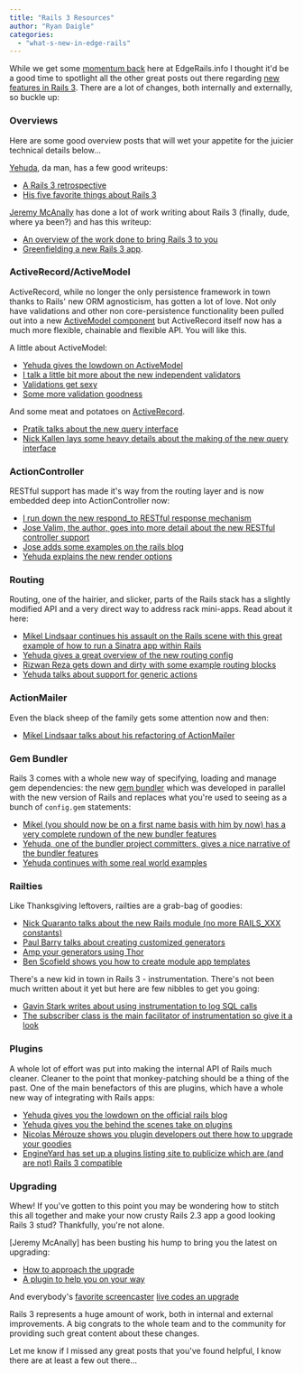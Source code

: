 ```yaml
---
title: "Rails 3 Resources"
author: "Ryan Daigle"
categories:
  - "what-s-new-in-edge-rails"
---
```


While we get some [momentum back](/articles/what-s-new-in-edge-rails/2010/02/05/edgerails.info-is-live/) here at EdgeRails.info I thought it'd be a good time to spotlight all the other great posts out there regarding [new features in Rails 3](http://weblog.rubyonrails.org/2010/2/5/rails-3-0-beta-release).  There are a lot of changes, both internally and externally, so buckle up:

### Overviews

Here are some good overview posts that will wet your appetite for the juicier technical details below...

[Yehuda](http://yehudakatz.com/), da man, has a few good writeups:

* [A Rails 3 retrospective](http://www.engineyard.com/blog/2010/rails-3-beta-is-out-a-retrospective/)
* [His five favorite things about Rails 3](http://www.engineyard.com/blog/2009/my-five-favorite-things-about-rails-3/)

[Jeremy McAnally](http://omgbloglol.com) has done a lot of work writing about Rails 3 (finally, dude, where ya been?) and has this writeup:

* [An overview of the work done to bring Rails 3 to you](http://omgbloglol.com/post/344792822/the-path-to-rails-3-introduction)
* [Greenfielding a new Rails 3 app](http://omgbloglol.com/post/371893012/the-path-to-rails-3-greenfielding-new-apps-with-the).

### ActiveRecord/ActiveModel

ActiveRecord, while no longer the only persistence framework in town thanks to Rails' new ORM agnosticism, has gotten a lot of love.  Not only have validations and other non core-persistence functionality been pulled out into a new [ActiveModel component](http://github.com/rails/rails/tree/master/activemodel) but ActiveRecord itself now has a much more flexible, chainable and flexible API.  You will like this.

A little about ActiveModel:

* [Yehuda gives the lowdown on ActiveModel](http://yehudakatz.com/2010/01/10/activemodel-make-any-ruby-object-feel-like-activerecord/)
* [I talk a little bit more about the new independent validators](http://edgerails.info/articles/what-s-new-in-edge-rails/2009/08/11/what-s-new-in-edge-rails-independent-model-validators/)
* [Validations get sexy](http://thelucid.com/2010/01/08/sexy-validation-in-edge-rails-rails-3/)
* [Some more validation goodness](http://lindsaar.net/2010/1/31/validates_rails_3_awesome_is_true)

And some meat and potatoes on [ActiveRecord](http://github.com/rails/rails/tree/master/activerecord/).

* [Pratik talks about the new query interface](http://m.onkey.org/2010/1/22/active-record-query-interface)
* [Nick Kallen lays some heavy details about the making of the new query interface](http://magicscalingsprinkles.wordpress.com/2010/01/28/why-i-wrote-arel/)

### ActionController

RESTful support has made it's way from the routing layer and is now embedded deep into ActionController now:

* [I run down the new respond_to RESTful response mechanism](http://edgerails.info/articles/what-s-new-in-edge-rails/2009/08/06/what-s-new-in-edge-rails-cleaner-restful-controllers-w-respond_with/)
* [Jose Valim, the author, goes into more detail about the new RESTful controller support](http://blog.plataformatec.com.br/2009/08/embracing-rest-with-mind-body-and-soul/)
* [Jose adds some examples on the rails blog](http://weblog.rubyonrails.org/2009/8/31/three-reasons-love-responder)
* [Yehuda explains the new render options](http://www.engineyard.com/blog/2010/render-options-in-rails-3/)

### Routing

Routing, one of the hairier, and slicker, parts of the Rails stack has a slightly modified API and a very direct way to address rack mini-apps.  Read about it here:

* [Mikel Lindsaar continues his assault on the Rails scene with this great example of how to run a Sinatra app within Rails](http://lindsaar.net/2010/2/7/rails_3_routing_with_rack)
* [Yehuda gives a great overview of the new routing config](http://yehudakatz.com/2009/12/26/the-rails-3-router-rack-it-up/)
* [Rizwan Reza gets down and dirty with some example routing blocks](http://rizwanreza.com/2009/12/20/revamped-routes-in-rails-3)
* [Yehuda talks about support for generic actions](http://yehudakatz.com/2009/12/20/generic-actions-in-rails-3/)

### ActionMailer

Even the black sheep of the family gets some attention now and then:

* [Mikel Lindsaar talks about his refactoring of ActionMailer](http://lindsaar.net/2010/1/26/new-actionmailer-api-in-rails-3)

### Gem Bundler

Rails 3 comes with a whole new way of specifying, loading and manage gem dependencies: the new [gem bundler](http://github.com/carlhuda/bundler) which was developed in parallel with the new version of Rails and replaces what you're used to seeing as a bunch of `config.gem` statements:

* [Mikel (you should now be on a first name basis with him by now) has a very complete rundown of the new bundler features](http://lindsaar.net/2010/2/6/bundle_me_some_rails)
* [Yehuda, one of the bundler project committers, gives a nice narrative of the bundler features](http://yehudakatz.com/2010/02/01/bundler-0-9-heading-toward-1-0/)
* [Yehuda continues with some real world examples](http://yehudakatz.com/2010/02/09/using-bundler-in-real-life/)

### Railties

Like Thanksgiving leftovers, railties are a grab-bag of goodies:

* [Nick Quaranto talks about the new Rails module (no more RAILS_XXX constants)](http://litanyagainstfear.com/blog/2010/02/03/the-rails-module/)
* [Paul Barry talks about creating customized generators](http://paulbarry.com/articles/2010/01/13/customizing-generators-in-rails-3)
* [Amp your generators using Thor](http://caffeinedd.com/guides/331-making-generators-for-rails-3-with-thor)
* [Ben Scofield shows you how to create module app templates](http://benscofield.com/2009/09/application-templates-in-rails-3/)

There's a new kid in town in Rails 3 - instrumentation.  There's not been much written about it yet but here are few nibbles to get you going:

* [Gavin Stark writes about using instrumentation to log SQL calls](http://hasmanyquestions.wordpress.com/2010/01/17/let-your-sql-growl-in-rails-3/)
* [The subscriber class is the main facilitator of instrumentation so give it a look](http://github.com/rails/rails/blob/master/railties/lib/rails/subscriber.rb)

### Plugins

A whole lot of effort was put into making the internal API of Rails much cleaner.  Cleaner to the point that monkey-patching should be a thing of the past.  One of the main benefactors of this are plugins, which have a whole new way of integrating with Rails apps:

* [Yehuda gives you the lowdown on the official rails blog](http://weblog.rubyonrails.org/2010/2/9/plugin-authors-toward-a-better-future)
* [Yehuda gives you the behind the scenes take on plugins](http://www.engineyard.com/blog/2010/rails-and-merb-merge-plugin-api-part-3-of-6/)
* [Nicolas Mérouze shows you plugin developers out there how to upgrade your goodies](http://boldr.net/upgrade-plugins-gems-rails-3/)
* [EngineYard has set up a plugins listing site to publicize which are (and are not) Rails 3 compatible](http://www.railsplugins.org/)

### Upgrading

Whew!  If you've gotten to this point you may be wondering how to stitch this all together and make your now crusty Rails 2.3 app a good looking Rails 3 stud?  Thankfully, you're not alone.

[Jeremy McAnally] has been busting his hump to bring you the latest on upgrading:

* [How to approach the upgrade](http://omgbloglol.com/post/353978923/the-path-to-rails-3-approaching-the-upgrade)
* [A plugin to help you on your way](http://omgbloglol.com/post/364624593/rails-upgrade-is-now-an-official-plugin)

And everybody's [favorite screencaster](http://peepcode.com) [live codes an upgrade](http://blog.peepcode.com/tutorials/2010/live-coding-rails-3-upgrade)

Rails 3 represents a huge amount of work, both in internal and external improvements.  A big congrats to the whole team and to the community for providing such great content about these changes.

Let me know if I missed any great posts that you've found helpful, I know there are at least a few out there...